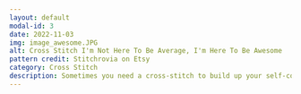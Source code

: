 ```yaml
---
layout: default
modal-id: 3
date: 2022-11-03
img: image_awesome.JPG
alt: Cross Stitch I'm Not Here To Be Average, I'm Here To Be Awesome
pattern credit: Stitchrovia on Etsy
category: Cross Stitch
description: Sometimes you need a cross-stitch to build up your self-confidence. Positive affirmations work wonders. Pattern credit goes to <a href="https://www.etsy.com/shop/stitchrovia/">Stitchrovia on Etsy</a>.
---
```

